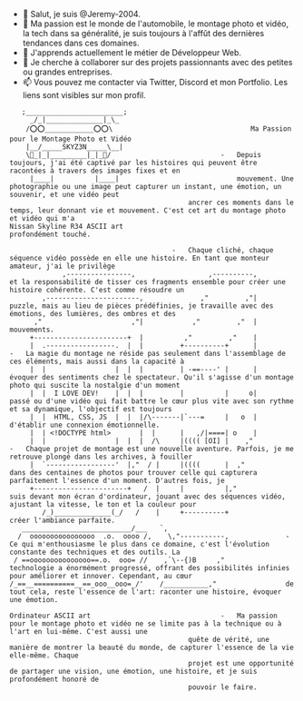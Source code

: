 - 👋 Salut, je suis @Jeremy-2004.
- 👀 Ma passion est le monde de l'automobile, le montage photo et vidéo, la tech dans sa généralité,
	je suis toujours à l'affût des dernières tendances dans ces domaines.
- 🌱 J'apprends actuellement le métier de Développeur Web.
- 💞️ Je cherche à collaborer sur des projets passionnants avec des petites ou grandes entreprises.
- 📫 Vous pouvez me contacter via Twitter, Discord et mon Portfolio. Les liens sont visibles sur mon profil.
```
   ;________________________;
     _/_|______________|_\_
    /⭕️⭕️____________⭕️⭕️\									Ma Passion pour le Montage Photo et Vidéo
    |__/_____SKYZ3N_____\__|
    \🔘_|_|_________|_|_🔘/							- 	Depuis toujours, j'ai été captivé par les histoires qui peuvent être racontées à travers des images fixes et en
     |____|          |____|								mouvement. Une photographie ou une image peut capturer un instant, une émotion, un souvenir, et une vidéo peut
											ancrer ces moments dans le temps, leur donnant vie et mouvement. C'est cet art du montage photo et vidéo qui m'a
Nissan Skyline R34 ASCII art								profondément touché.

										-	Chaque cliché, chaque séquence vidéo possède en elle une histoire. En tant que monteur amateur, j'ai le privilège
             ,----------------,                  ,----------,				et la responsabilité de tisser ces fragments ensemble pour créer une histoire cohérente. C'est comme résoudre un
        ,-----------------------,              ,"         ,"|				puzzle, mais au lieu de pièces prédéfinies, je travaille avec des émotions, des lumières, des ombres et des
      ,"                      ,"|            ,"         ,"  |				mouvements.
     +-----------------------+  |          ,"         ,"    |
     |  .-----------------.  |  |         +----------+      |			-	La magie du montage ne réside pas seulement dans l'assemblage de ces éléments, mais aussi dans la capacité à
     |  |                 |  |  |         | -==----' |      |				évoquer des sentiments chez le spectateur. Qu'il s'agisse d'un montage photo qui suscite la nostalgie d'un moment
     |  |  I LOVE DEV!    |  |  |         |          |     o|				passé ou d'une vidéo qui fait battre le cœur plus vite avec son rythme et sa dynamique, l'objectif est toujours
     |  |  HTML, CSS, JS  |  |  |/\-------|`---=     |   o  |				d'établir une connexion émotionnelle.
     |  | <!DOCTYPE html>       |  |      |   ,/|====| o    |      
     |  |                 |  |  |  /\     |(((( [OI] |    ,"			-	Chaque projet de montage est une nouvelle aventure. Parfois, je me retrouve plongé dans les archives, à fouiller
     |  `-----------------'  |,"  / |     |((((      |  ,"				dans des centaines de photos pour trouver celle qui capturera parfaitement l'essence d'un moment. D'autres fois, je
     +-----------------------+   /  |     |          |,"				suis devant mon écran d'ordinateur, jouant avec des séquences vidéo, ajustant la vitesse, le ton et la couleur pour
        /_)______________(_/   /    |     +----------+					créer l'ambiance parfaite.
   ___________________________/___   `,
  /  oooooooooooooooo  .o.  oooo /,    \,"-----------,				-	Ce qui m'enthousiasme le plus dans ce domaine, c'est l'évolution constante des techniques et des outils. La
 / ==ooooooooooooooo==.o.  ooo= //    ,`\--{)B     ,"					technologie a énormément progressé, offrant des possibilités infinies pour améliorer et innover. Cependant, au cœur
/_==__==========__==_ooo__ooo=_/'    /___________,"					de tout cela, reste l'essence de l'art: raconter une histoire, évoquer une émotion.

Ordinateur ASCII art								-	Ma passion pour le montage photo et vidéo ne se limite pas à la technique ou à l'art en lui-même. C'est aussi une
											quête de vérité, une manière de montrer la beauté du monde, de capturer l'essence de la vie elle-même. Chaque
											projet est une opportunité de partager une vision, une émotion, une histoire, et je suis profondément honoré de
											pouvoir le faire.

```
<!---
Jeremy-2004/Jeremy-2004 est un dépôt ✨ spécial ✨ car son `README.md` (ce fichier) apparaît sur votre profil GitHub.
Vous pouvez cliquer sur le lien Aperçu pour voir vos modifications.
---!>
